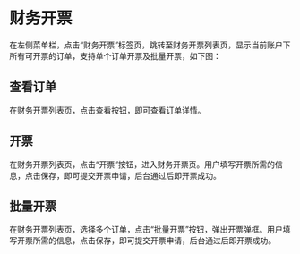 # 财务开票
在左侧菜单栏，点击“财务开票”标签页，跳转至财务开票列表页，显示当前账户下所有可开票的订单，支持单个订单开票及批量开票，如下图：
<NsImg src="/Invoice/1.jpg" />

## 查看订单
在财务开票列表页，点击查看按钮，即可查看订单详情。
<NsImg src="/Invoice/2.jpg" />

## 开票
在财务开票列表页，点击“开票”按钮，进入财务开票页。用户填写开票所需的信息，点击保存，即可提交开票申请，后台通过后即开票成功。
<NsImg src="/Invoice/3.jpg" />

## 批量开票
在财务开票列表页，选择多个订单，点击“批量开票”按钮，弹出开票弹框。用户填写开票所需的信息，点击保存，即可提交开票申请，后台通过后即开票成功。

<NsImg src="/Invoice/4.jpg" />
